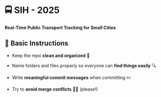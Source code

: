 🚍 SIH - 2025
=============

**Real-Time Public Transport Tracking for Small Cities**

📝 Basic Instructions
---------------------

*   Keep the repo **clean and organized** 🧹
    
*   Name folders and files properly so everyone can **find things easily** 🔍
    
*   Write **meaningful commit messages** when committing ✏️
    
*   Try to **avoid merge conflicts** 🙏🙏 (please!)